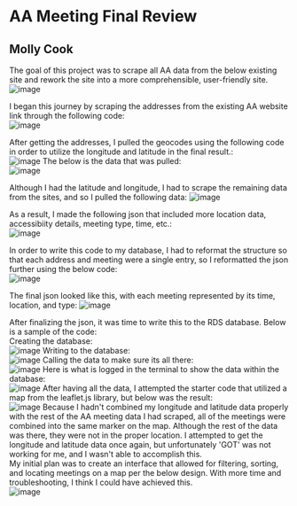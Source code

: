 <h1>AA Meeting Final Review</h1>
<h2>Molly Cook</h2>

The goal of this project was to scrape all AA data from the below existing site and rework the site into a more comprehensible, user-friendly site.<br>
![image](https://user-images.githubusercontent.com/86888346/146854688-01ed8b7a-9497-4f47-8108-40328a0f8b17.png)

I began this journey by scraping the addresses from the existing AA website link through the following code: <br>
![image](https://user-images.githubusercontent.com/86888346/146854533-c488ff66-5e6e-4409-ada1-9631f872380b.png)

After getting the addresses, I pulled the geocodes using the following code in order to utilize the longitude and latitude in the final result.: <br>
![image](https://user-images.githubusercontent.com/86888346/146857019-d3af798c-4a1a-4687-b7a5-2ae7b1c7dbd0.png)
The below is the data that was pulled: <br>
![image](https://user-images.githubusercontent.com/86888346/146855405-5ffe59d6-bd6c-44b3-9749-45e4126341ef.png)

Although I had the latitude and longitude, I had to scrape the remaining data from the sites, and so I pulled the following data:
![image](https://user-images.githubusercontent.com/86888346/146855693-9d834b1b-46ee-4314-bf85-5679f65d2e08.png)

As a result, I made the following json that included more location data, accessibiity details, meeting type, time, etc.: <br>
![image](https://user-images.githubusercontent.com/86888346/146855805-35210459-8ec6-4acd-84ff-0a4d67893e33.png)

In order to write this code to my database, I had to reformat the structure so that each address and meeting were a single entry, so I reformatted the json further using the below code:<br>
![image](https://user-images.githubusercontent.com/86888346/146857306-40265e65-11c5-4f71-a8db-ca837664cb08.png)

The final json looked like this, with each meeting represented by its time, location, and type:
![image](https://user-images.githubusercontent.com/86888346/146857134-1d9c9ad8-5845-4144-b149-9c9e56824a94.png)

After finalizing the json, it was time to write this to the RDS database. Below is a sample of the code:<br>
Creating the database: <br>
![image](https://user-images.githubusercontent.com/86888346/146857883-8d9bf3b6-d2a9-4d4a-a3d6-dc490400d184.png)
Writing to the database: <br>
![image](https://user-images.githubusercontent.com/86888346/146857682-4d8a9dcd-a53a-444f-89da-8656965a6b4d.png)
Calling the data to make sure its all there: <br>
![image](https://user-images.githubusercontent.com/86888346/146857972-a8473bf4-002b-4d80-8ed3-011b7fe9b197.png)
Here is what is logged in the terminal to show the data within the database: <br>
![image](https://user-images.githubusercontent.com/86888346/146858055-0c244550-874f-4274-a7a9-d0cf1952acc2.png)
After having all the data, I attempted the starter code that utilized a map from the leaflet.js library, but below was the result: <br>
![image](https://user-images.githubusercontent.com/86888346/146858414-add3b76a-d2de-4d0a-af42-5e49cabf4fb7.png)
Because I hadn't combined my longitude and latitude data properly with the rest of the AA meeting data I had scraped, all of the meetings were combined into the same marker on the map. Although the rest of the data was there, they were not in the proper location. I attempted to get the longitude and latitude data once again, but unfortunately 'GOT' was not working for me, and I wasn't able to accomplish this. <br>
My initial plan was to create an interface that allowed for filtering, sorting, and locating meetings on a map per the below design. With more time and troubleshooting, I think I could have achieved this. <br>
![image](https://user-images.githubusercontent.com/86888346/141022125-61ca4475-0562-4b81-81af-98bdf9be4092.png)



